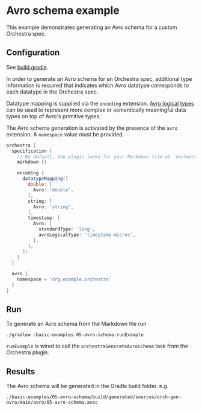 # Avro schema example

This example demonstrates generating an Avro schema for a custom Orchestra spec.

## Configuration

See [build.gradle](./build.gradle).

In order to generate an Avro schema for an Orchestra spec, additional type information is required that indicates
which Avro datatype corresponds to each datatype in the Orchestra spec.

Datatype mapping is supplied via the `encoding` extension. [Avro logical types](https://avro.apache.org/docs/1.11.0/spec.html#Logical+Types)
can be used to represent more complex or semantically meaningful data types on top of Avro's primitive types.

The Avro schema generation is activated by the presence of the `avro` extension. A `namespace` value must be provided.

```groovy
orchestra {
  specification {
    // By default, the plugin looks for your Markdown file at `orchestra/specification/<project-name>.md`
    markdown {}

    encoding {
      datatypeMapping([
        double: [
          Avro: 'double',
        ],
        string: [
          Avro: 'string',
        ],
        timestamp: [
          Avro: [
            standardType: 'long',
            avroLogicalType: 'timestamp-micros',
          ],
        ],
      ])
    }
  }

  avro {
    namespace = 'org.example.orchestra'
  }
}
```

## Run

To generate an Avro schema from the Markdown file run

```
./gradlew :basic-examples:05-avro-schema:runExample
```
`runExample` is wired to call the `orchestraGenerateAvroSchema` task from the Orchestra plugin.

## Results

The Avro schema will be generated in the Gradle build folder. e.g.

```
./basic-examples/05-avro-schema/build/generated/sources/orch-gen-avro/main/avro/05-avro-schema.avsc
```
